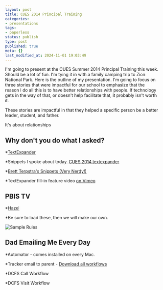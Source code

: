 ```yaml
---
layout: post
title: CUES 2014 Principal Training
categories:
- presentations
tags:
- paperless
status: publish
type: post
published: true
meta: {}
last_modified_at: 2024-11-01 19:03:49
---
```


I'm going to present at the CUES Summer 2014 Principal Training this week. Should be a lot of fun. I'm tying it in with a family camping trip to Zion National Park. Here is the outline of my presentation. I'm going to focus on three stories that were impactful for our school to emphasize that the reason I do all this is to have better relationships with people. If technology gets in the way of that, or doesn't help facilitate that, it probably isn't worth it.


These stories are impactful in that they helped a specific person be a better leader, student, and father.


It's about relationships


## Why don't you do what I asked?



*[TextExpander](http://smilesoftware.com/TextExpander/index.html)


*Snippets I spoke about today. 
[CUES 2014.textexpander](http://jethrojones.com/assets/CUES-2014.textexpander)


*[Brett Terpstra's Snippets (Very Nerdy!)](http://brettterpstra.com/projects/te-tools/)


*TextExpander fill-in feature video 
[on Vimeo](http://vimeo.com/44456425)


## PBIS TV



*[Hazel](http://www.noodlesoft.com/hazel.php)


*Be sure to load these, then we will make our own. 

![Sample Rules](http://jethrojones.com/assets/sample-rules.png)


## Dad Emailing Me Every Day



*Automator - comes installed on every Mac.


*Tracker email to parent - 
[Download all workflows](http://jethrojones.com/assets/cues-automator.zip)


*DCFS Call Workflow


*DCFS Visit Workflow
